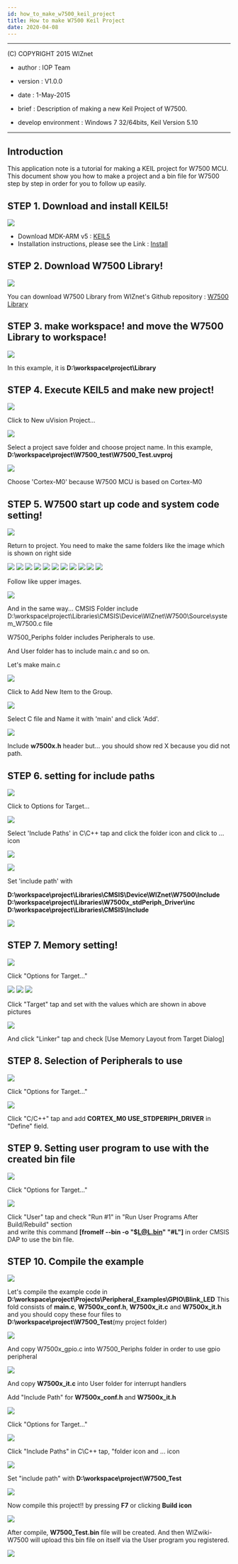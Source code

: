```yaml
---
id: how_to_make_w7500_keil_project
title: How to make W7500 Keil Project
date: 2020-04-08
---
```


******************************************************************************
(C) COPYRIGHT 2015 WIZnet

  * author  : IOP Team
  * version : V1.0.0
  * date    : 1-May-2015
  * brief   : Description of making a new Keil Project of W7500.

  * develop environment : Windows 7 32/64bits, Keil Version 5.10

******************************************************************************

## Introduction
This application note is a tutorial for making a KEIL project for W7500 MCU. This document show you how to make a project and a bin file for W7500 step by step in order for you to follow up easily.

## STEP 1. Download and install KEIL5!

![](/img/products/w7500/overview/keil0.jpg)

* Download MDK-ARM v5 : [KEIL5](https://www.keil.com/download/product/)
* Installation instructions, please see the Link : [Install](how_to_install_keil_uvision)

## STEP 2. Download W7500 Library!

![](/img/products/w7500/overview/keil1.jpg)

You can download W7500 Library from WIZnet's Github repository : [W7500 Library](https://github.com/Wiznet/W7500)

## STEP 3. make workspace! and move the W7500 Library to workspace!

![](/img/products/w7500/overview/keil2.jpg)

In this example, it is **D:\workspace\project\Library**

## STEP 4. Execute KEIL5 and make new project!

![](/img/products/w7500/overview/keil3.jpg)

Click to New uVision Project...

![](/img/products/w7500/overview/keil4.jpg)

Select a project save folder and choose project name.
In this example, **D:\workspace\project\W7500_test\W7500_Test.uvproj**

![](/img/products/w7500/overview/keil5.jpg)

Choose 'Cortex-M0' because W7500 MCU is based on Cortex-M0

## STEP 5. W7500 start up code and system code setting!

![](/img/products/w7500/overview/keil7.jpg)

Return to project. You need to make the same folders like the image which is shown on right side

![](/img/products/w7500/overview/keil8.jpg)
![](/img/products/w7500/overview/direction_leftdown.jpg)
![](/img/products/w7500/overview/keil9.jpg)
![](/img/products/w7500/overview/direction_leftdown.jpg)
![](/img/products/w7500/overview/keil10.jpg)
![](/img/products/w7500/overview/direction_leftdown.jpg)
![](/img/products/w7500/overview/keil11.jpg)
![](/img/products/w7500/overview/direction_leftdown.jpg)
![](/img/products/w7500/overview/keil12.jpg)
![](/img/products/w7500/overview/direction_leftdown.jpg)
![](/img/products/w7500/overview/keil13.jpg)

Follow like upper images. 

![](/img/products/w7500/overview/keil14.jpg)

And in the same way...  CMSIS Folder include D:\workspace\project\Libraries\CMSIS\Device\WIZnet\W7500\Source\system_W7500.c file

W7500_Periphs folder includes Peripherals to use.

And User folder has to include main.c and so on.


Let's make main.c

![](/img/products/w7500/overview/keil15.jpg)

Click to Add New Item to the Group.

![](/img/products/w7500/overview/keil16.jpg)

Select C file and Name it with 'main' and click 'Add'.

![](/img/products/w7500/overview/keil17.jpg)

Include **w7500x.h** header but... you should show red X because you did not path.

## STEP 6. setting for include paths

![](/img/products/w7500/overview/keil18.jpg)

Click to Options for Target...

![](/img/products/w7500/overview/keil19.jpg)

Select 'Include Paths' in C\C++ tap and click the folder icon and click to ... icon

![](/img/products/w7500/overview/keil20.jpg)

![](/img/products/w7500/overview/keil_.jpg)

Set 'include path' with

   **D:\workspace\project\Libraries\CMSIS\Device\WIZnet\W7500\Include**
   **D:\workspace\project\Libraries\W7500x_stdPeriph_Driver\inc**
   **D:\workspace\project\Libraries\CMSIS\Include**

![](/img/products/w7500/overview/keil21.jpg)

## STEP 7. Memory setting!

![](/img/products/w7500/overview/keil18.jpg)

Click "Options for Target..."

![](/img/products/w7500/overview/keil22-1.jpg)
![](/img/products/w7500/overview/direction_down.jpg)
![](/img/products/w7500/overview/keil22-2.jpg)

Click "Target" tap and set with the values which are shown in above pictures

![](/img/products/w7500/overview/keil23.jpg)

And click "Linker" tap and check [Use Memory Layout from Target Dialog]

## STEP 8. Selection of Peripherals to use 

![](/img/products/w7500/overview/keil18.jpg)

Click "Options for Target..."

![](/img/products/w7500/overview/keil24.jpg)

Click "C/C++" tap and add **CORTEX_M0 USE_STDPERIPH_DRIVER** in "Define" field.

## STEP 9. Setting user program to use with the created bin file

![](/img/products/w7500/overview/keil18.jpg)

Click "Options for Target..."

![](/img/products/w7500/overview/keil25.jpg)

Click "User" tap and check "Run #1" in "Run User Programs After Build/Rebuild" section  
and write this command **[fromelf --bin -o "$L@L.bin" "#L"]** in order CMSIS DAP to use the bin file.

## STEP 10. Compile the example

![](/img/products/w7500/overview/keil26.jpg)

Let's compile the example code in **D:\workspace\project\Projects\Peripheral_Examples\GPIO\Blink_LED**
This fold consists of **main.c**,  **W7500x_conf.h**, **W7500x_it.c** and **W7500x_it.h** and you should copy these four files to **D:\workspace\project\W7500_Test**(my project folder)

![](/img/products/w7500/overview/keil27.jpg)

And copy W7500x_gpio.c into W7500_Periphs folder in order to use gpio peripheral 

![](/img/products/w7500/overview/keil28.jpg)

And copy **W7500x_it.c** into User folder for interrupt handlers

Add "Include Path" for **W7500x_conf.h** and **W7500x_it.h**

![](/img/products/w7500/overview/keil18.jpg)

Click "Options for Target..."

![](/img/products/w7500/overview/keil19.jpg)

Click "Include Paths" in C\C++ tap, "folder icon and ... icon

![](/img/products/w7500/overview/keil29.jpg)

Set "include path" with **D:\workspace\project\W7500_Test**

![](/img/products/w7500/overview/keil30.jpg)

Now compile this project!! by pressing **F7** or clicking **Build icon**

![](/img/products/w7500/overview/keil31.jpg)

After compile, **W7500_Test.bin** file will be created.
And then WIZwiki-W7500 will upload this bin file on itself via the User program you registered.

![](/img/products/w7500/overview/pdf.jpg)